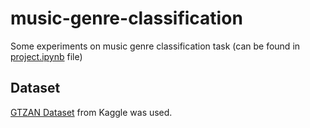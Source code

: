 # music-genre-classification

Some experiments on music genre classification task (can be found in [project.ipynb](https://github.com/nixiieee/music-genre-classification/blob/main/project.ipynb) file)

## Dataset
[GTZAN Dataset](https://www.kaggle.com/datasets/andradaolteanu/gtzan-dataset-music-genre-classification/) from Kaggle was used.
